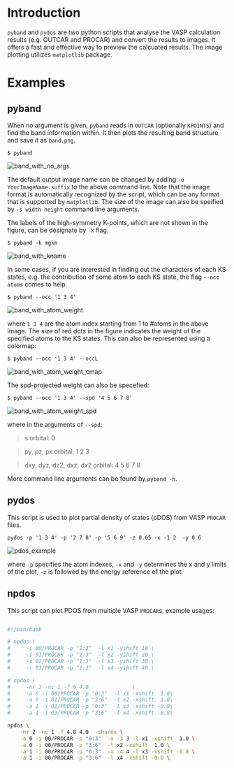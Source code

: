 # Introduction

`pyband` and `pydos` are two python scripts that analyse the VASP calculation
results (e.g. OUTCAR and PROCAR) and  convert the results to images. It offers a
fast and effective way to preview the calcuated results. The image plotting
utilizes `matplotlib` package.

# Examples
## pyband

When no argument is given, `pyband` reads in `OUTCAR` (optionally `KPOINTS`)
and find the band information within. It then plots the resulting band structure
and save it as `band.png`.

```$ pyband```

![band_with_no_args](examples/band_no_args.png)

The default output image name  can be changed by adding `-o
YourImageName.suffix` to the above command line.  Note that the image format is
automatically recognized by the script, which can be any format that is
supported by `matplotlib`. The size of the image can also be speified by `-s
width height` command line arguments. 

The labels of the high-symmetry K-points, which are not shown in the figure, can
be designate by `-k` flag.

```$ pyband -k mgkm```

![band_with_kname](examples/band_with_kname.png)

In some cases, if you are interested in finding out the characters of each KS
states, e.g. the contribution of some atom to each KS state, the flag `--occ
atoms` comes to help.

```$ pyband --occ '1 3 4'```

![band_with_atom_weight](examples/band_with_atoms_weight.png)

where `1 3 4` are the atom index starting from 1 to #atoms  in the above image.
The size of red dots in the figure indicates the weight of the specified atoms
to the KS states.  This can also be represented using a colormap:

```$ pyband --occ '1 3 4' --occL```

![band_with_atom_weight_cmap](examples/band_with_atoms_weight_cmap.png)

The spd-projected weight can also be specefied:

```$ pyband --occ '1 3 4' --spd '4 5 6 7 8' ```

![band_with_atom_weight_spd](examples/band_with_atoms_weight_spd.png)

where in the arguments of `--spd`:


> s orbital: 0

> py, pz, px orbital: 1 2 3

> dxy, dyz, dz2, dxz, dx2 orbital: 4 5 6 7 8

More command line arguments can be found by `pyband -h`.

## pydos

This script is used to plot partial density of states (pDOS) from VASP `PROCAR`
files. 

`pydos -p '1 3 4' -p '2 7 8' -p '5 6 9' -z 0.65 -x -1 2  -y 0 6`

![pdos_example](examples/dos_p3.png)

where `-p` specifies the atom indexes, `-x` and `-y` determines the x and y
limits of the plot, `-z` is followed by the energy reference of the plot.


## npdos

This script can plot PDOS from multiple VASP `PROCAR`s, example usages:
```bash

#!/bin/bash

# npdos \
#     -i 00/PROCAR -p "1:3"  -l x1 -yshift 10 \
#     -i 01/PROCAR -p "1:3"  -l x2 -yshift 20 \
#     -i 02/PROCAR -p "1:3"  -l x3 -yshift 30 \
#     -i 03/PROCAR -p "1:3"  -l x4 -yshift 40 \

# npdos \
#     -nr 2 -nc 1 -f 6 4.0              \
#     -a 0 -i 00/PROCAR -p "0:3"  -l x1 -xshift  1.0\
#     -a 0 -i 01/PROCAR -p "3:6"  -l x2 -xshift  1.0\
#     -a 1 -i 02/PROCAR -p "0:3"  -l x3 -xshift -0.0\
#     -a 1 -i 03/PROCAR -p "3:6"  -l x4 -xshift -0.0\

npdos \
    -nr 2 -nc 1 -f 4.8 4.0  -sharex \
    -a 0 -i 00/PROCAR -p "0:3"  -x -3 3 -l x1 -xshift  1.0 \
    -a 0 -i 00/PROCAR -p "3:6"  -l x2 -xshift  1.0 \
    -a 1 -i 00/PROCAR -p "0:3"  -x -4 4 -l x3 -xshift -0.0 \
    -a 1 -i 00/PROCAR -p "3:6"  -l x4 -xshift -0.0 \

```

